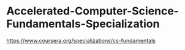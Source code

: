 # Accelerated-Computer-Science-Fundamentals-Specialization
https://www.coursera.org/specializations/cs-fundamentals
